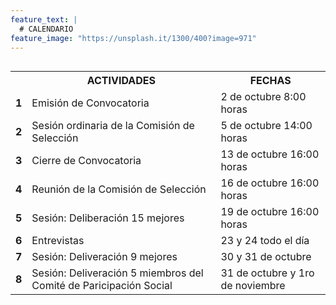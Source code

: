 ```yaml
---
feature_text: |
  # CALENDARIO
feature_image: "https://unsplash.it/1300/400?image=971"
---
```


<div style="overflow-x:auto;">
<table><tbody>
	<tr><th></th><th><b>ACTIVIDADES</b></th><th><b>FECHAS</b></th></tr>
	<tr><td><b>1</b></td><td>Emisión de Convocatoria</td><td>2 de octubre 8:00 horas</td></tr>
	<tr><td><b>2</b></td><td>Sesión ordinaria de la Comisión de Selección</td><td>5 de octubre 14:00 horas</td></tr>
	<tr><td><b>3</b></td><td>Cierre de Convocatoria</td><td>13 de octubre 16:00 horas</td></tr>
	<tr><td><b>4</b></td><td>Reunión de la Comisión de Selección</td><td>16 de octubre 16:00 horas</td></tr>
	<tr><td><b>5</b></td><td>Sesión: Deliberación 15 mejores</td><td>19 de octubre 16:00 horas</td></tr>
	<tr><td><b>6</b></td><td>Entrevistas</td><td>23 y 24 todo el día</td></tr>
	<tr><td><b>7</b></td><td>Sesión: Deliveración 9 mejores</td><td>30 y 31 de octubre</td></tr>
	<tr><td><b>8</b></td><td>Sesión: Deliveración 5 miembros del Comité de Paricipación Social</td><td>31 de octubre y 1ro de noviembre</td></tr>
</tbody></table>
</div>